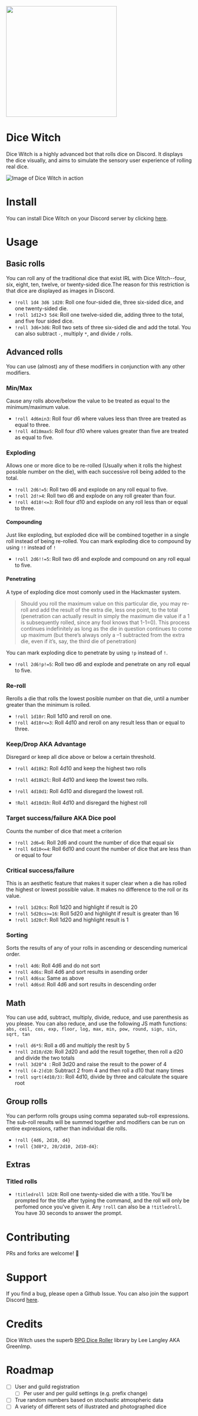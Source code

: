 <img src="https://i.imgur.com/v1Dog6h.jpeg" width="300">

# Dice Witch

Dice Witch is a highly advanced bot that rolls dice on Discord. It displays the dice visually, and aims to simulate the sensory user experience of rolling real dice. 

![Image of Dice Witch in action](https://i.imgur.com/8cEkaek.gif)

# Install

You can install Dice Witch on your Discord server by clicking [here](https://discord.com/api/oauth2/authorize?client_id=808161585876697108&permissions=0&scope=bot).

# Usage

## Basic rolls
You can roll any of the traditional dice that exist IRL with Dice Witch--four, six, eight, ten, twelve, or twenty-sided dice.The reason for this restriction is that dice are displayed as images in Discord. 

  - `!roll 1d4 3d6 1d20`: Roll one four-sided die, three six-sided dice, and one twenty-sided die.
  - `!roll 1d12+3 5d4`: Roll one twelve-sided die, adding three to the total, and five four sided dice. 
  - `!roll 3d6+3d6`: Roll two sets of three six-sided die and add the total. 
  You can also subtract `-`, multiply `*`, and divide `/` rolls.

## Advanced rolls
You can use (almost) any of these modifiers in conjunction with any other modifiers. 

### Min/Max
Cause any rolls above/below the value to be treated as equal to the minimum/maximum value.
  - `!roll 4d6min3`: Roll four d6 where values less than three are treated as equal to three.
  - `!roll 4d10max5`: Roll four d10 where values greater than five are treated as equal to five.

### Exploding
Allows one or more dice to be re-rolled (Usually when it rolls the highest possible number on the die), with each successive roll being added to the total.
  - `!roll 2d6!=5`: Roll two d6 and explode on any roll equal to five.
  - `!roll 2d!>4`: Roll two d6 and explode on any roll greater than four. 
  - `!roll 4d10!<=3`: Roll four d10 and explode on any roll less than or equal to three. 

#### Compounding
Just like exploding, but exploded dice will be combined together in a single roll instead of being re-rolled. You can mark exploding dice to compound by using  `!!` instead of `!`
  - `!roll 2d6!!=5`: Roll two d6 and explode and compound on any roll equal to five.
#### Penetrating
A type of exploding dice most comonly used in the Hackmaster system. 
>Should you roll the maximum value on this particular die, you may re-roll and add the result of the extra die, less one point, to the total (penetration can actually result in simply the maximum die value if a 1 is subsequently rolled, since any fool knows that 1-1=0). This process continues indefinitely as long as the die in question continues to come up maximum (but there’s always only a –1 subtracted from the extra die, even if it’s, say, the third die of penetration)

You can mark exploding dice to penetrate by using `!p` instead of `!`. 
- `!roll 2d6!p!=5`: Roll two d6 and explode and penetrate on any roll equal to five.


### Re-roll
Rerolls a die that rolls the lowest posible number on that die, until a number greater than the minimum is rolled. 

- `!roll 1d10r`: Roll 1d10 and reroll on one. 
- `!roll 4d10r<=3`: Roll 4d10 and reroll on any result less than or equal to three. 

### Keep/Drop AKA Advantage
Disregard or keep all dice above or below a certain threshold. 
- `!roll 4d10k2`: Roll 4d10 and keep the highest two rolls
- `!roll 4d10k2l`: Roll 4d10 and keep the lowest two rolls.  

- `!roll 4d10d1`: Roll 4d10 and disregard the lowest roll.
- `!Roll 4d10d1h`: Roll 4d10 and disregard the highest roll

### Target success/failure AKA Dice pool
Counts the number of dice that meet a criterion
- `!roll 2d6=6`: Roll 2d6 and count the number of dice that equal six
- `!roll 6d10<=4`: Roll 6d10 and count the number of dice that are less than or equal to four

### Critical success/failure 
This is an aesthetic feature that makes it super clear when a die has rolled the highest or lowest possible value. It makes no difference to the roll or its value.

- `!roll 1d20cs`: Roll 1d20 and highlight if result is 20 
- `!roll 5d20cs>=16`: Roll 5d20 and highlight if result is greater than 16
- `!roll 1d20cf`: Roll 1d20 and highlight result is 1

### Sorting

Sorts the results of any of your rolls in ascending or descending numerical order. 

- `!roll 4d6`: Roll 4d6 and do not sort
- `!roll 4d6s`: Roll 4d6 and sort results in asending order
- `!roll 4d6sa`: Same as above
- `!roll 4d6sd`: Roll 4d6 and sort results in descending order

## Math 

You can use add, subtract, multiply, divide, reduce, and use parenthesis as you please. You can also reduce, and use the following JS math functions: `abs, ceil, cos, exp, floor, log, max, min, pow, round, sign, sin, sqrt, tan`

- `!roll d6*5`: Roll a d6 and multiply the reslt by 5 
- `!roll 2d10/d20`: Roll 2d20 and add the result together, then roll a d20 and divide the two totals
- `!roll 3d20^4 `: Roll 3d20 and raise the result to the power of 4
- `!roll (4-2)d10`: Subtract 2 from 4 and then roll a d10 that many times 
- `!roll sqrt(4d10/3)`: Roll 4d10, divide by three and calculate the square root


## Group rolls 

You can perform rolls groups using comma separated sub-roll expressions. The sub-roll results will be summed together and modifiers can be run on entire expressions, rather than individual die rolls.
- `!roll {4d6, 2d10, d4}`
- `!roll {3d8*2, 20/2d10, 2d10-d4}`: 

## Extras 

### Titled rolls

  - `!titledroll 1d20`: Roll one twenty-sided die with a title. You'll be prompted for the title after typing the command, and the roll will only be perfomed once you've given it. Any `!roll` can also be a `!titledroll`. You have 30 seconds to answer the prompt.

# Contributing

PRs and forks are welcome! 🙂

# Support

If you find a bug, please open a Github Issue. You can also join the support Discord [here](https://discord.gg/BdyQG7hZZn).

# Credits 
Dice Witch uses the superb [RPG Dice Roller](https://github.com/GreenImp/rpg-dice-roller) library by Lee Langley AKA GreenImp. 


# Roadmap

- [ ] User and guild registration
  - [ ] Per user and per guild settings (e.g. prefix change)

- [ ] True random numbers based on stochastic atmospheric data
- [ ] A variety of different sets of illustrated and photographed dice
